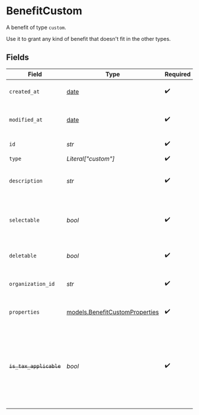 # BenefitCustom

A benefit of type `custom`.

Use it to grant any kind of benefit that doesn't fit in the other types.


## Fields

| Field                                                                                                                   | Type                                                                                                                    | Required                                                                                                                | Description                                                                                                             |
| ----------------------------------------------------------------------------------------------------------------------- | ----------------------------------------------------------------------------------------------------------------------- | ----------------------------------------------------------------------------------------------------------------------- | ----------------------------------------------------------------------------------------------------------------------- |
| `created_at`                                                                                                            | [date](https://docs.python.org/3/library/datetime.html#date-objects)                                                    | :heavy_check_mark:                                                                                                      | Creation timestamp of the object.                                                                                       |
| `modified_at`                                                                                                           | [date](https://docs.python.org/3/library/datetime.html#date-objects)                                                    | :heavy_check_mark:                                                                                                      | Last modification timestamp of the object.                                                                              |
| `id`                                                                                                                    | *str*                                                                                                                   | :heavy_check_mark:                                                                                                      | The ID of the benefit.                                                                                                  |
| `type`                                                                                                                  | *Literal["custom"]*                                                                                                     | :heavy_check_mark:                                                                                                      | N/A                                                                                                                     |
| `description`                                                                                                           | *str*                                                                                                                   | :heavy_check_mark:                                                                                                      | The description of the benefit.                                                                                         |
| `selectable`                                                                                                            | *bool*                                                                                                                  | :heavy_check_mark:                                                                                                      | Whether the benefit is selectable when creating a product.                                                              |
| `deletable`                                                                                                             | *bool*                                                                                                                  | :heavy_check_mark:                                                                                                      | Whether the benefit is deletable.                                                                                       |
| `organization_id`                                                                                                       | *str*                                                                                                                   | :heavy_check_mark:                                                                                                      | The ID of the organization owning the benefit.                                                                          |
| `properties`                                                                                                            | [models.BenefitCustomProperties](../models/benefitcustomproperties.md)                                                  | :heavy_check_mark:                                                                                                      | Properties for a benefit of type `custom`.                                                                              |
| ~~`is_tax_applicable`~~                                                                                                 | *bool*                                                                                                                  | :heavy_check_mark:                                                                                                      | : warning: ** DEPRECATED **: This will be removed in a future release, please migrate away from it as soon as possible. |